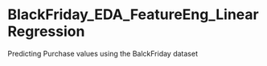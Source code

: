 # BlackFriday_EDA_FeatureEng_LinearRegression
Predicting Purchase values using the BalckFriday dataset
